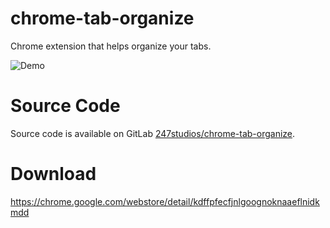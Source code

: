 # chrome-tab-organize

Chrome extension that helps organize your tabs.

![Demo](https://gitlab.com/247studios/chrome-tab-organize/raw/master/demo.gif)

# Source Code

Source code is available on GitLab [247studios/chrome-tab-organize](https://gitlab.com/247studios/chrome-tab-organize).

# Download

https://chrome.google.com/webstore/detail/kdffpfecfjnlgoognoknaaeflnidkmdd
